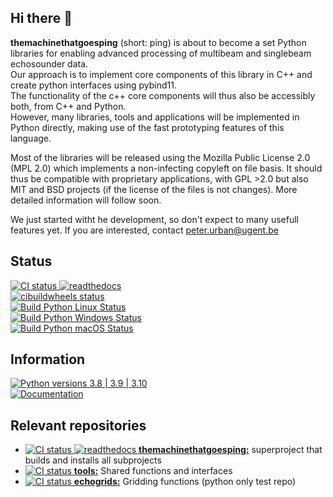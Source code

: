 ## Hi there 👋

**themachinethatgoesping** (short: ping)  is about to become a set Python libraries for enabling advanced processing of multibeam and singlebeam echosounder data. </br>
Our approach is to implement core components of this library in C++ and create python interfaces using pybind11. </br>
The functionality of the c++ core components will thus also be accessibly both, from C++ and Python. </br>
However, many libraries, tools and applications will be implemented in Python directly, making use of the fast prototyping features of this language. </br>

Most of the libraries will be released using the Mozilla Public License 2.0 (MPL 2.0) which implements a non-infecting copyleft on file basis. It should thus be compatible with proprietary applications, with GPL >2.0 but also MIT and BSD projects (if the license of the files is not changes). More detailed information will follow soon.

We just started witht he development, so don't expect to many usefull features yet.
If you are interested, contact peter.urban@ugent.be

## Status

<a href="https://github.com/themachinethatgoesping/themachinethatgoesping/actions/workflows/ci.yml">
  <img src="https://github.com/themachinethatgoesping/themachinethatgoesping/actions/workflows/ci.yml/badge.svg" alt='CI status'/>
</a>

<a href="https://readthedocs.org/projects/themachinethatgoesping/builds/">
  <img src="https://readthedocs.org/projects/themachinethatgoesping/badge/?version=latest&style" alt='readthedocs'/>
</a>

</br>
<a href="https://github.com/themachinethatgoesping/themachinethatgoesping/actions/workflows/cibuildwheels.yml">
  <img src="https://github.com/themachinethatgoesping/themachinethatgoesping/actions/workflows/cibuildwheels.yml/badge.svg" alt='cibuildwheels status'/>
</a>

</br>
<a href="https://github.com/themachinethatgoesping/themachinethatgoesping/actions/workflows/python-package-linux.yml">
  <img src="https://github.com/themachinethatgoesping/themachinethatgoesping/actions/workflows/python-package-linux.yml/badge.svg" alt='Build Python Linux Status'/>
</a>
</br>
<a href="https://github.com/themachinethatgoesping/themachinethatgoesping/actions/workflows/python-package-windows.yml">
  <img src="https://github.com/themachinethatgoesping/themachinethatgoesping/actions/workflows/python-package-windows.yml/badge.svg" alt='Build Python Windows Status'/>
</a>

</br>
<a href="https://github.com/themachinethatgoesping/themachinethatgoesping/actions/workflows/python-package-mac.yml">
  <img src="https://github.com/themachinethatgoesping/themachinethatgoesping/actions/workflows/python-package-mac.yml/badge.svg" alt='Build Python macOS Status'/>
</a>

## Information

<a href="https://pypi.org/project/themachinethatgoesping/">
  <img src="https://img.shields.io/badge/pypi python versions-3.8 | 3.9 | 3.10-informational" alt='Python versions 3.8 | 3.9 | 3.10'/>
</a>
</br>
<a href="https://themachinethatgoesping.readthedocs.io">
  <img src="https://img.shields.io/badge/Documentation-readthedocs-informational" alt='Documentation'/>
</a>


## Relevant repositories

- <a href="https://github.com/themachinethatgoesping/themachinethatgoesping/actions/workflows/ci.yml"> <img src="https://github.com/themachinethatgoesping/themachinethatgoesping/actions/workflows/ci.yml/badge.svg" alt='CI status'/> </a> <a href="https://themachinethatgoesping.readthedocs.io"> <img src="https://readthedocs.org/projects/themachinethatgoesping/badge/?version=latest&style" alt='readthedocs'/> </a> <a href="https://github.com/themachinethatgoesping/themachinethatgoesping">**themachinethatgoesping:**</a> superproject that builds and installs all subprojects 
- <a href="https://github.com/themachinethatgoesping/tools/actions/workflows/ci.yml"> <img src="https://github.com/themachinethatgoesping/tools/actions/workflows/ci.yml/badge.svg" alt='CI status'/> </a> <a href="https://github.com/themachinethatgoesping/tools">**tools:**</a> Shared functions and interfaces 
- <a href="https://github.com/themachinethatgoesping/echogrids/actions/workflows/ci.yml"> <img src="https://github.com/themachinethatgoesping/echogrids/actions/workflows/ci.yml/badge.svg" alt='CI status'/> </a> <a href="https://github.com/themachinethatgoesping/echogrids">**echogrids:**</a> Gridding functions (python only test repo) 


<!--

**Here are some ideas to get you started:**

🙋‍♀️ A short introduction - what is your organization all about?
🌈 Contribution guidelines - how can the community get involved?
👩‍💻 Useful resources - where can the community find your docs? Is there anything else the community should know?
🍿 Fun facts - what does your team eat for breakfast?
🧙 Remember, you can do mighty things with the power of [Markdown](https://docs.github.com/github/writing-on-github/getting-started-with-writing-and-formatting-on-github/basic-writing-and-formatting-syntax)
-->
